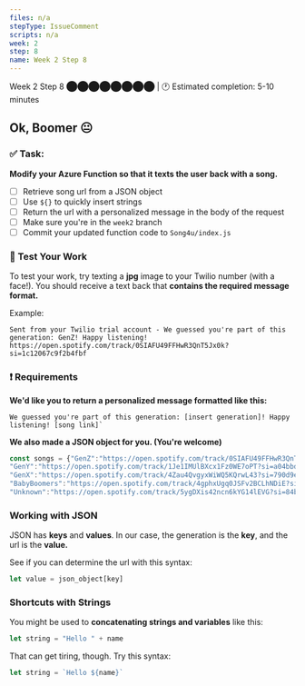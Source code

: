```yaml
---
files: n/a
stepType: IssueComment
scripts: n/a
week: 2
step: 8
name: Week 2 Step 8
---
```


Week 2 Step 8 ⬤⬤⬤⬤⬤⬤⬤⬤ | 🕐 Estimated completion: 5-10 minutes
## Ok, Boomer :neutral_face:
### ✅ Task:
**Modify your Azure Function so that it texts the user back with a song.**
- [ ] Retrieve song url from a JSON object 
- [ ] Use `${}` to quickly insert strings
- [ ] Return the url with a personalized message in the body of the request
- [ ] Make sure you're in the `week2` branch
- [ ] Commit your updated function code to `Song4u/index.js`

### 🚧 Test Your Work
To test your work, try texting a **jpg** image to your Twilio number (with a face!). You should receive a text back that **contains the required message format.**

Example:
```
Sent from your Twilio trial account - We guessed you're part of this generation: GenZ! Happy listening! https://open.spotify.com/track/0SIAFU49FFHwR3QnT5Jx0k?si=1c12067c9f2b4fbf
```

### :exclamation: Requirements
**We'd like you to return a personalized message formatted like this:**
```
We guessed you're part of this generation: [insert generation]! Happy listening! [song link]`
```

**We also made a JSON object for you. (You're welcome)**
```js
const songs = {"GenZ":"https://open.spotify.com/track/0SIAFU49FFHwR3QnT5Jx0k?si=1c12067c9f2b4fbf", 
"GenY":"https://open.spotify.com/track/1Je1IMUlBXcx1Fz0WE7oPT?si=a04bbdf6ec4948b9", 
"GenX":"https://open.spotify.com/track/4Zau4QvgyxWiWQ5KQrwL43?si=790d9e3ef2ed408d", 
"BabyBoomers":"https://open.spotify.com/track/4gphxUgq0JSFv2BCLhNDiE?si=1abb329f2dc24f50", 
"Unknown":"https://open.spotify.com/track/5ygDXis42ncn6kYG14lEVG?si=84b49b41d09d4d11"}
```

### Working with JSON
JSON has **keys** and **values**. In our case, the generation is the **key**, and the url is the **value.**

See if you can determine the url with this syntax:
```js
let value = json_object[key]
```

### Shortcuts with Strings
You might be used to **concatenating strings and variables** like this:
```js
let string = "Hello " + name
```
That can get tiring, though. Try this syntax:
```js
let string = `Hello ${name}`
```